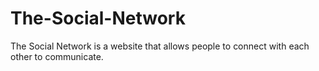 # The-Social-Network
The Social Network  is a website that allows people to connect with each other to communicate.
